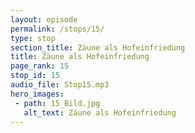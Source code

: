 ```yaml
---
layout: episode
permalink: /stops/15/
type: stop
section_title: Zäune als Hofeinfriedung
title: Zäune als Hofeinfriedung
page_rank: 15
stop_id: 15
audio_file: Stop15.mp3
hero_images:
 - path: 15_Bild.jpg
   alt_text: Zäune als Hofeinfriedung
---
```

